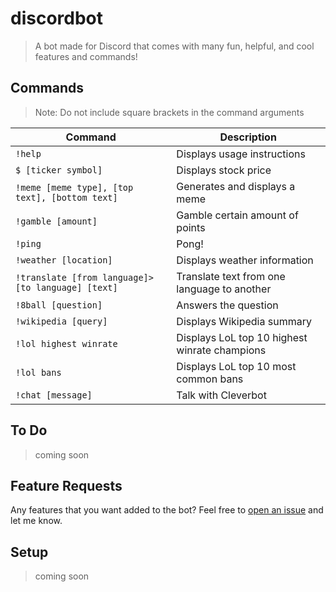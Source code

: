 # discordbot
> A bot made for Discord that comes with many fun, helpful, and cool features and commands!

## Commands
> Note: Do not include square brackets in the command arguments

| Command | Description
|---------|-------------|
| `!help` | Displays usage instructions|
| `$ [ticker symbol]` | Displays stock price|
| `!meme [meme type], [top text], [bottom text]` | Generates and displays a meme|
| `!gamble [amount]` | Gamble certain amount of points|
| `!ping` | Pong!|
| `!weather [location]` | Displays weather information|
| `!translate [from language]>[to language] [text]` | Translate text from one language to another|
| `!8ball [question]` | Answers the question|
| `!wikipedia [query]` | Displays Wikipedia summary|
| `!lol highest winrate` | Displays LoL top 10 highest winrate champions|
| `!lol bans` | Displays LoL top 10 most common bans|
| `!chat [message]` | Talk with Cleverbot|

## To Do
> coming soon

## Feature Requests
Any features that you want added to the bot? Feel free to [open an issue](https://github.com/lokhinw/discordbot/issues/new) and let me know.
## Setup
> coming soon

